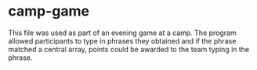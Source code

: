 # camp-game
This file was used as part of an evening game at a camp. 
The program allowed participants to type in phrases they obtained and if the phrase
matched a central array, points could be awarded to the team typing in the phrase.
